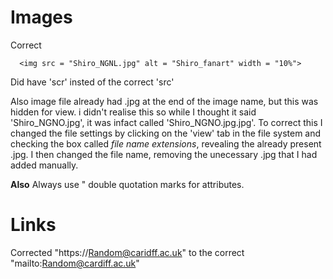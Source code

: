 # Images
Correct
```
  <img src = "Shiro_NGNL.jpg" alt = "Shiro_fanart" width = "10%">
```
Did have 'scr' insted of the correct 'src'

Also image file already had .jpg at the end of the image name, but this was hidden for view. i didn't realise this so while I thought it said 'Shiro_NGNO.jpg', it was infact called 'Shiro_NGNO.jpg.jpg'. To correct this I changed the file settings by clicking on the 'view' tab in the file system and checking the box called *file name extensions*, revealing the already present .jpg. I then changed the file name, removing the unecessary .jpg that I had added manually.

**Also** Always use " double quotation marks for attributes.

# Links
Corrected "https://Random@caridff.ac.uk" to the correct "mailto:Random@cardiff.ac.uk"
